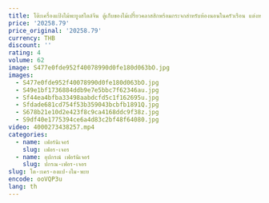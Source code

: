 ```yaml
---
title: โต๊ะเครื่องแป้งไม้พะยูงสไตล์จีน ตู้เก็บของไม้เปรี้ยวคลาสสิกพร้อมกระจกสําหรับห้องนอนในครัวเรือน แต่งหน้าแบบบูรณาการ
price: '20258.79'
price_original: '20258.79'
currency: THB
discount: ''
rating: 4
volume: 62
image: S477e0fde952f40078990d0fe180d063bO.jpg
images:
  - S477e0fde952f40078990d0fe180d063bO.jpg
  - S49e1bf1736884ddb9e7e5bbc7f62346au.jpg
  - Sf44ea4bfba33498aabdcfd5c1f162695u.jpg
  - Sfdade681cd754f53b359043bcbfb1891Q.jpg
  - S678b21e10d2e423f8c9ca4168ddc9f38z.jpg
  - S9df40e1775394ce6a4d83c2bf48f64080.jpg
video: 4000273438257.mp4
categories:
  - name: เฟอร์นิเจอร์
    slug: เฟอร-เจอร
  - name: อุปกรณ์ เฟอร์นิเจอร์
    slug: ปกรณ-เฟอร-เจอร
slug: โต-ะเคร-องแป-งไม-พะย
encode: ooVQP3u
lang: th
---
```

  